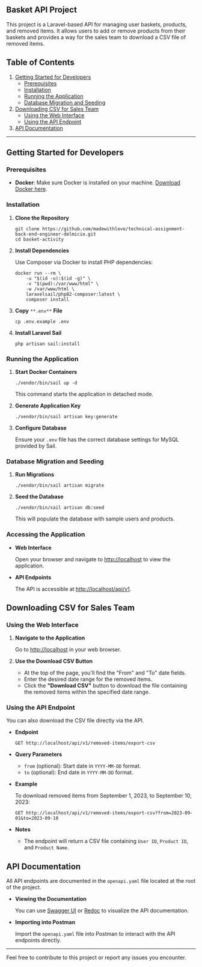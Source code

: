 ## Basket API Project

This project is a Laravel-based API for managing user baskets, products, and removed items. It allows users to add or
remove products from their baskets and provides a way for the sales team to download a CSV file of removed items.

## Table of Contents

1. [Getting Started for Developers](#getting-started-for-developers)
    * [Prerequisites](#prerequisites)
    * [Installation](#installation)
    * [Running the Application](#running-the-application)
    * [Database Migration and Seeding](#database-migration-and-seeding)
2. [Downloading CSV for Sales Team](#downloading-csv-for-sales-team)
    * [Using the Web Interface](#using-the-web-interface)
    * [Using the API Endpoint](#using-the-api-endpoint)
3. [API Documentation](#api-documentation)

---

## Getting Started for Developers

### Prerequisites

* **Docker**: Make sure Docker is installed on your machine. [Download Docker here](https://www.docker.com/get-started).

### Installation

1. **Clone the Repository**

   ```plaintext
   git clone https://github.com/madewithlove/technical-assignment-back-end-engineer-delmicio.git
   cd basket-activity
   ```

2. **Install Dependencies**

   Use Composer via Docker to install PHP dependencies:

   ```plaintext
   docker run --rm \
       -u "$(id -u):$(id -g)" \
       -v "$(pwd):/var/www/html" \
       -w /var/www/html \
       laravelsail/php82-composer:latest \
       composer install
   ```

3. **Copy** `**.env**` **File**

   ```plaintext
   cp .env.example .env
   ```

4. **Install Laravel Sail**

   ```plaintext
   php artisan sail:install
   ```

### Running the Application

1. **Start Docker Containers**

   ```plaintext
   ./vendor/bin/sail up -d
   ```

   This command starts the application in detached mode.

2. **Generate Application Key**

   ```plaintext
   ./vendor/bin/sail artisan key:generate
   ```

3. **Configure Database**

   Ensure your `.env` file has the correct database settings for MySQL provided by Sail.

### Database Migration and Seeding

1. **Run Migrations**

   ```plaintext
   ./vendor/bin/sail artisan migrate
   ```

2. **Seed the Database**

   ```plaintext
   ./vendor/bin/sail artisan db:seed
   ```

   This will populate the database with sample users and products.

### Accessing the Application

* **Web Interface**

  Open your browser and navigate to [http://localhost](http://localhost) to view the application.

* **API Endpoints**

  The API is accessible at [http://localhost/api/v1](http://localhost/api/v1).

## Downloading CSV for Sales Team

### Using the Web Interface

1. **Navigate to the Application**

   Go to [http://localhost](http://localhost) in your web browser.

2. **Use the Download CSV Button**
    * At the top of the page, you'll find the "From" and "To" date fields.
    * Enter the desired date range for the removed items.
    * Click the **"Download CSV"** button to download the file containing the removed items within the specified date
      range.

### Using the API Endpoint

You can also download the CSV file directly via the API.

* **Endpoint**

  ```plaintext
  GET http://localhost/api/v1/removed-items/export-csv
  ```

* **Query Parameters**
    * `from` (optional): Start date in `YYYY-MM-DD` format.
    * `to` (optional): End date in `YYYY-MM-DD` format.
* **Example**

  To download removed items from September 1, 2023, to September 10, 2023:

  ```plaintext
  GET http://localhost/api/v1/removed-items/export-csv?from=2023-09-01&to=2023-09-10
  ```

* **Notes**
    * The endpoint will return a CSV file containing `User ID`, `Product ID`, and `Product Name`.

## API Documentation

All API endpoints are documented in the `openapi.yaml` file located at the root of the project.

* **Viewing the Documentation**

  You can use [Swagger UI](https://swagger.io/tools/swagger-ui/) or [Redoc](https://github.com/Redocly/redoc) to
  visualize the API documentation.

* **Importing into Postman**

  Import the `openapi.yaml` file into Postman to interact with the API endpoints directly.

---

Feel free to contribute to this project or report any issues you encounter.